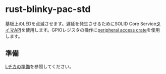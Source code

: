 # rust-blinky-pac-std

基板上のLEDを点滅させます。遅延を発生させるためにSOLID Core Service[タイマAPI][1]を使用します。GPIOレジスタの操作に[peripheral access crate](../common/bcm2711_pac)を使用します。

## 準備

[Lチカの準備](../doc/blinky-prepare.md)を参照してください。

[1]: http://solid.kmckk.com/doc/skit/current/os/cs/timer.html
